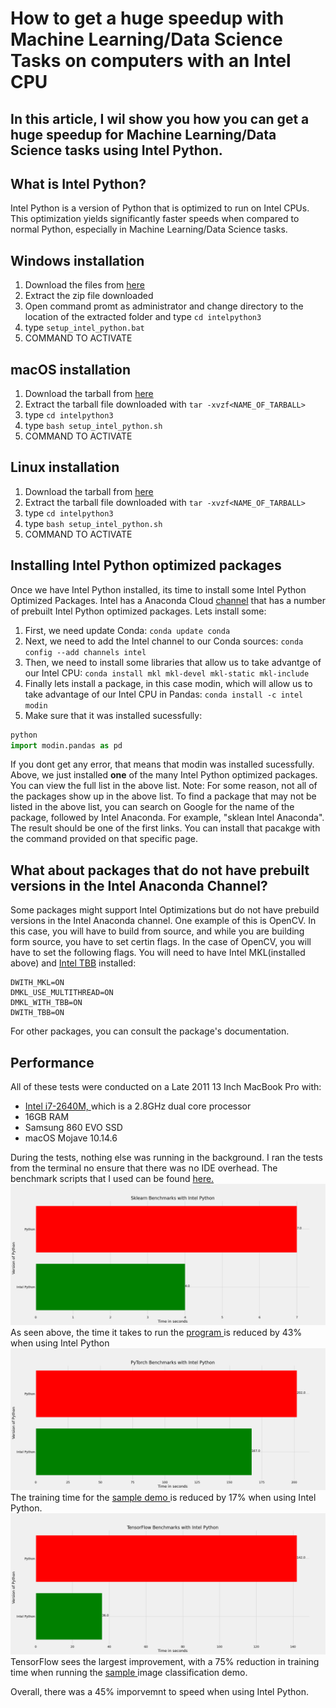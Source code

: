 # How to get a huge speedup with Machine Learning/Data Science Tasks on computers with an Intel CPU

## In this article, I wil show you how you can get a huge speedup for Machine Learning/Data Science tasks using Intel Python. 

## What is Intel Python?
Intel Python is a version of Python that is optimized to run on Intel CPUs. This optimization yields significantly faster speeds when compared to normal Python, especially in Machine Learning/Data Science tasks. 

## Windows installation
1. Download the files from [here](https://software.intel.com/content/www/us/en/develop/tools/distribution-for-python.html)
2. Extract the zip file downloaded
3. Open command promt as administrator and change directory to the location of the extracted folder and type `cd intelpython3`
4. type `setup_intel_python.bat`
5. COMMAND TO ACTIVATE

## macOS installation
1. Download the tarball from [here](https://software.intel.com/content/www/us/en/develop/tools/distribution-for-python.html)
2. Extract the tarball file downloaded with `tar -xvzf<NAME_OF_TARBALL>`
3. type `cd intelpython3`
4. type `bash setup_intel_python.sh`
5. COMMAND TO ACTIVATE

## Linux installation
1. Download the tarball from [here](https://software.intel.com/content/www/us/en/develop/tools/distribution-for-python.html)
2. Extract the tarball file downloaded with `tar -xvzf<NAME_OF_TARBALL>`
3. type `cd intelpython3`
4. type `bash setup_intel_python.sh`
5. COMMAND TO ACTIVATE

## Installing Intel Python optimized packages
Once we have Intel Python installed, its time to install some Intel Python Optimized Packages. Intel has a Anaconda Cloud [channel](https://anaconda.org/intel/repo) that has a number of prebuilt Intel Python optimized packages. Lets install some:
1. First, we need update Conda:
 `conda update conda`
 2. Next, we need to add the Intel channel to our Conda sources:
 `conda config --add channels intel`
 3. Then, we need to install some libraries that allow us to take advantge of our Intel CPU:
 `conda install mkl mkl-devel mkl-static mkl-include`
 4. Finally lets install a package, in this case modin, which will allow us to take advantage of our Intel CPU in Pandas:
 `conda install -c intel modin`
 5. Make sure that it was installed sucessfully:
 ```python
 python
 import modin.pandas as pd
 ```
If you dont get any error, that means that modin was installed sucessfully. Above, we just installed **one** of the many Intel Python optimized packages. You can view the full list in the above list. Note: For some reason, not all of the packages show up in the above list. To find a package that may not be listed in the above list, you can search on Google for the name of the package, followed by Intel Anaconda. For example, "sklean Intel Anaconda". The result should be one of the first links. You can install that pacakge with the command provided on that specific page. 

## What about packages that do not have prebuilt versions in the Intel Anaconda Channel?
Some packages might support Intel Optimizations but do not have prebuild versions in the Intel Anaconda channel. One example of this is OpenCV. In this case, you will have to build from source, and while you are building form source, you have to set certin flags. In the case of OpenCV, you will have to set the following flags. You will need to have Intel MKL(installed above) and [Intel TBB](https://anaconda.org/intel/tbb) installed:
```
DWITH_MKL=ON
DMKL_USE_MULTITHREAD=ON 
DMKL_WITH_TBB=ON
DWITH_TBB=ON
```
For other packages, you can consult the package's documentation. 

## Performance
All of these tests were conducted on a Late 2011 13 Inch MacBook Pro with:
* [Intel i7-2640M, ](https://ark.intel.com/content/www/us/en/ark/products/53464/intel-core-i7-2640m-processor-4m-cache-up-to-3-50-ghz.html) which is a 2.8GHz dual core processor
* 16GB RAM
* Samsung 860 EVO SSD
* macOS Mojave 10.14.6

During the tests, nothing else was running in the background. I ran the tests from the terminal no ensure that there was no IDE overhead. The benchmark scripts that I used can be found [here.](https://github.com/geekjr/intelPythonBenchmarks)
![](sklearn.png?raw=true)
As seen above, the time it takes to run the [program ](https://scikit-learn.org/stable/auto_examples/cluster/plot_kmeans_digits.html) is reduced by 43% when using Intel Python
![](pytorch.png?raw=true)
The training time for the [sample demo ](https://pytorch.org/tutorials/beginner/blitz/cifar10_tutorial.html#sphx-glr-beginner-blitz-cifar10-tutorial-py)is reduced by 17% when using Intel Python. 
![](tensorflow.png?raw=true)
TensorFlow sees the largest improvement, with a 75% reduction in training time when running the [sample ](https://www.tensorflow.org/tutorials/keras/classification) image classification demo. 

Overall, there was a 45% imporvemnt to speed when using Intel Python. 
